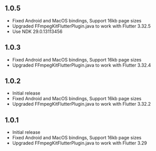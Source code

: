 ## 1.0.5

* Fixed Android and MacOS bindings, Support 16kb page sizes
* Upgraded FFmpegKitFlutterPlugin.java to work with Flutter 3.32.5
* Use NDK 29.0.13113456

## 1.0.3

* Fixed Android and MacOS bindings, Support 16kb page sizes
* Upgraded FFmpegKitFlutterPlugin.java to work with Flutter 3.32.4


## 1.0.2

* Initial release
* Fixed Android and MacOS bindings, Support 16kb page sizes
* Upgraded FFmpegKitFlutterPlugin.java to work with Flutter 3.32.2


## 1.0.1

* Initial release
* Fixed Android and MacOS bindings, Support 16kb page sizes
* Upgraded FFmpegKitFlutterPlugin.java to work with Flutter 3.29